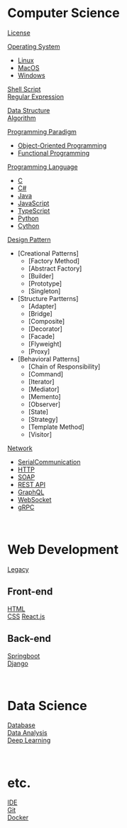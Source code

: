 # Computer Science

[License](https://github.com/choiyun9yu/ComputerScience/blob/main/License.md)

[Operating System](https://github.com/choiyun9yu/OperatingSystem/blob/main/README.md)

- [Linux](https://github.com/choiyun9yu/OperatingSystem/blob/main/Linux/README.md)
- [MacOS](https://github.com/choiyun9yu/OperatingSystem/blob/main/MacOS/README.md)
- [Windows](https://github.com/choiyun9yu/OperatingSystem/blob/main/Windows/README.md)

[Shell Script](https://github.com/choiyun9yu/OperatingSystem/blob/main/Linux/ShellScript.md)  
[Regular Expression](https://github.com/choiyun9yu/OperatingSystem/blob/main/%EC%A0%95%EA%B7%9C%ED%91%9C%ED%98%84%EC%8B%9D.md)

[Data Structure](https://github.com/choiyun9yu/ComputerScience/blob/main/DataStructure.md)  
[Algorithm](https://github.com/choiyun9yu/ComputerScience/blob/main/Algorithm.md)  

[Programming Paradigm](https://github.com/choiyun9yu/ComputerScience/tree/main/Paradigm) 
- [Object-Oriented Programming](https://github.com/choiyun9yu/ComputerScience/blob/main/Paradigm/Object-OrientedProgramming.md)
- [Functional Programming](https://github.com/choiyun9yu/ComputerScience/blob/main/Paradigm/FunctionalProgramming.md)

[Programming Language](https://github.com/choiyun9yu/ComputerScience/blob/main/ProgrammingLanguage.md)
- [C](https://github.com/choiyun9yu/C/blob/main)  
- [C#](https://github.com/choiyun9yu/Csharp/blob/main)
- [Java](https://github.com/choiyun9yu/Java/blob/main)
- [JavaScript](https://github.com/choiyun9yu/JavaScript/blob/main)
- [TypeScript](https://github.com/choiyun9yu/JavaScript/blob/main/TypeScript)
- [Python](https://github.com/choiyun9yu/Python/blob/main)
- [Cython](https://github.com/choiyun9yu/CPython/blob/main)

[Design Pattern](https://github.com/choiyun9yu/ComputerScience/tree/main/Design%20Pattern)
- [Creational Patterns]
  - [Factory Method]
  - [Abstract Factory]
  - [Builder]
  - [Prototype]
  - [Singleton]      
- [Structure Partterns]
  - [Adapter]
  - [Bridge]
  - [Composite]
  - [Decorator]
  - [Facade]
  - [Flyweight]
  - [Proxy] 
- [Behavioral Patterns]
  - [Chain of Responsibility]
  - [Command]
  - [Iterator]
  - [Mediator]
  - [Memento]
  - [Observer]
  - [State]
  - [Strategy]
  - [Template Method]
  - [Visitor]  

[Network](https://github.com/choiyun9yu/Network)
- [SerialCommunication](https://github.com/choiyun9yu/Network/blob/main/SerialCommunication.md)
- [HTTP](https://github.com/choiyun9yu/Network/blob/main/HTTP.md)
- [SOAP](https://github.com/choiyun9yu/Network/blob/main/SOAP.md)
- [REST API](https://github.com/choiyun9yu/Network/blob/main/REST_API.md)
- [GraphQL](https://github.com/choiyun9yu/Network/blob/main/GraphQL.md)
- [WebSocket](https://github.com/choiyun9yu/Network/blob/main/WebSocket.md)
- [gRPC](https://github.com/choiyun9yu/Network/blob/main/gRPC.md)

<br>

# Web Development
[Legacy](https://github.com/choiyun9yu/Legacy)

## Front-end
[HTML](https://github.com/choiyun9yu/CSS/HTML.md)  
[CSS](https://github.com/choiyun9yu/CSS)
[React.js](https://github.com/choiyun9yu/React/blob/main/React/README.md)

## Back-end
[Springboot](https://github.com/choiyun9yu/Springboot)  
[Django](https://github.com/choiyun9yu/Django)

<br>

# Data Science
[Database](https://github.com/choiyun9yu/Database)  
[Data Analysis](https://github.com/choiyun9yu/DataAnalysis)  
[Deep Learning](https://github.com/choiyun9yu/DeepLearning)

<br>

# etc.
[IDE](https://github.com/choiyun9yu/OperatingSystem/blob/main/IDE.md)  
[Git](https://github.com/choiyun9yu/OperatingSystem/blob/main/Git.md)  
[Docker](https://github.com/choiyun9yu/OperatingSystem/blob/main/Docker.md)
